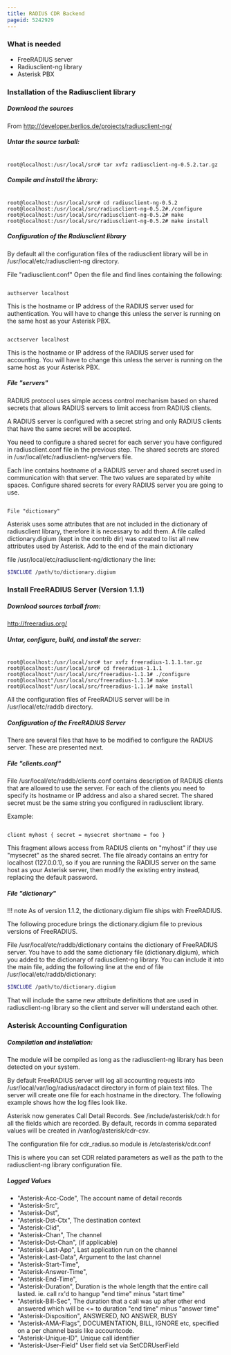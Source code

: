 ```yaml
---
title: RADIUS CDR Backend
pageid: 5242929
---
```


### What is needed

* FreeRADIUS server
* Radiusclient-ng library
* Asterisk PBX

### Installation of the Radiusclient library

##### Download the sources

From <http://developer.berlios.de/projects/radiusclient-ng/> 

##### Untar the source tarball:

```

root@localhost:/usr/local/src# tar xvfz radiusclient-ng-0.5.2.tar.gz 

```

##### Compile and install the library:

```

root@localhost:/usr/local/src# cd radiusclient-ng-0.5.2
root@localhost:/usr/local/src/radiusclient-ng-0.5.2#./configure 
root@localhost:/usr/local/src/radiusclient-ng-0.5.2# make 
root@localhost:/usr/local/src/radiusclient-ng-0.5.2# make install

```

##### Configuration of the Radiusclient library

By default all the configuration files of the radiusclient library will be in /usr/local/etc/radiusclient-ng directory. 

File "radiusclient.conf" Open the file and find lines containing the following: 

```

authserver localhost 

```

This is the hostname or IP address of the RADIUS server used for authentication. You will have to change this unless the server is running on the same host as your Asterisk PBX. 

```

acctserver localhost 

```

This is the hostname or IP address of the RADIUS server used for accounting. You will have to change this unless the server is running on the same host as your Asterisk PBX. 

##### File "servers"

RADIUS protocol uses simple access control mechanism based on shared secrets that allows RADIUS servers to limit access from RADIUS clients. 

A RADIUS server is configured with a secret string and only RADIUS clients that have the same secret will be accepted. 

You need to configure a shared secret for each server you have configured in radiusclient.conf file in the previous step. The shared secrets are stored in /usr/local/etc/radiusclient-ng/servers file. 

Each line contains hostname of a RADIUS server and shared secret used in communication with that server. The two values are separated by white spaces. Configure shared secrets for every RADIUS server you are going to use. 

```

File "dictionary" 

```

Asterisk uses some attributes that are not included in the dictionary of radiusclient library, therefore it is necessary to add them. A file called dictionary.digium (kept in the contrib dir) was created to list all new attributes used by Asterisk. Add to the end of the main dictionary 

file /usr/local/etc/radiusclient-ng/dictionary the line: 

```bash title=" " linenums="1"
$INCLUDE /path/to/dictionary.digium

```

### Install FreeRADIUS Server (Version 1.1.1)

##### Download sources tarball from:

<http://freeradius.org/> 

##### Untar, configure, build, and install the server:

```

root@localhost:/usr/local/src# tar xvfz freeradius-1.1.1.tar.gz 
root@localhost:/usr/local/src# cd freeradius-1.1.1 
root@localhost"/usr/local/src/freeradius-1.1.1# ./configure 
root@localhost"/usr/local/src/freeradius-1.1.1# make 
root@localhost"/usr/local/src/freeradius-1.1.1# make install 

```

All the configuration files of FreeRADIUS server will be in /usr/local/etc/raddb directory.

##### Configuration of the FreeRADIUS Server

There are several files that have to be modified to configure the RADIUS server. These are presented next. 

##### File "clients.conf"

File /usr/local/etc/raddb/clients.conf contains description of RADIUS clients that are allowed to use the server. For each of the clients you need to specify its hostname or IP address and also a shared secret. The shared secret must be the same string you configured in radiusclient library. 

Example: 

```

client myhost { secret = mysecret shortname = foo } 

```

This fragment allows access from RADIUS clients on "myhost" if they use "mysecret" as the shared secret. The file already contains an entry for localhost (127.0.0.1), so if you are running the RADIUS server on the same host as your Asterisk server, then modify the existing entry instead, replacing the default password. 

##### File "dictionary"

!!! note 
    As of version 1.1.2, the dictionary.digium file ships with FreeRADIUS.

[//]: # (end-note)

The following procedure brings the dictionary.digium file to previous versions of FreeRADIUS. 

File /usr/local/etc/raddb/dictionary contains the dictionary of FreeRADIUS server. You have to add the same dictionary file (dictionary.digium), which you added to the dictionary of radiusclient-ng library. You can include it into the main file, adding the following line at the end of file /usr/local/etc/raddb/dictionary: 

```bash title=" " linenums="1"
$INCLUDE /path/to/dictionary.digium 

```

That will include the same new attribute definitions that are used in radiusclient-ng library so the client and server will understand each other.

### Asterisk Accounting Configuration

##### Compilation and installation:

The module will be compiled as long as the radiusclient-ng library has been detected on your system. 

By default FreeRADIUS server will log all accounting requests into /usr/local/var/log/radius/radacct directory in form of plain text files. The server will create one file for each hostname in the directory. The following example shows how the log files look like. 

Asterisk now generates Call Detail Records. See /include/asterisk/cdr.h for all the fields which are recorded. By default, records in comma separated values will be created in /var/log/asterisk/cdr-csv. 

The configuration file for cdr_radius.so module is /etc/asterisk/cdr.conf 

This is where you can set CDR related parameters as well as the path to the radiusclient-ng library configuration file.

##### Logged Values

* "Asterisk-Acc-Code", The account name of detail records
* "Asterisk-Src",
* "Asterisk-Dst",
* "Asterisk-Dst-Ctx", The destination context
* "Asterisk-Clid",
* "Asterisk-Chan", The channel
* "Asterisk-Dst-Chan", (if applicable)
* "Asterisk-Last-App", Last application run on the channel
* "Asterisk-Last-Data", Argument to the last channel
* "Asterisk-Start-Time",
* "Asterisk-Answer-Time",
* "Asterisk-End-Time",
* "Asterisk-Duration", Duration is the whole length that the entire call lasted. ie. call rx'd to hangup "end time" minus "start time"
* "Asterisk-Bill-Sec", The duration that a call was up after other end answered which will be <= to duration "end time" minus "answer time"
* "Asterisk-Disposition", ANSWERED, NO ANSWER, BUSY
* "Asterisk-AMA-Flags", DOCUMENTATION, BILL, IGNORE etc, specified on a per channel basis like accountcode.
* "Asterisk-Unique-ID", Unique call identifier
* "Asterisk-User-Field" User field set via SetCDRUserField
